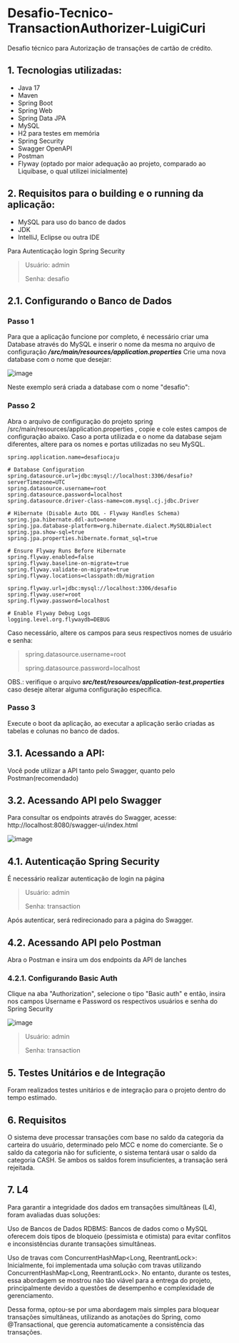 # Desafio-Tecnico-TransactionAuthorizer-LuigiCuri
Desafio técnico para Autorização de transações de cartão de crédito.


## 1. Tecnologias utilizadas:
- Java 17
- Maven
- Spring Boot
- Spring Web
- Spring Data JPA
- MySQL
- H2 para testes em memória
- Spring Security
- Swagger OpenAPI
- Postman
- Flyway (optado por maior adequação ao projeto, comparado ao Liquibase, o qual utilizei inicialmente)

## 2. Requisitos para o building e o running da aplicação:
- MySQL para uso do banco de dados
- JDK
- IntelliJ, Eclipse ou outra IDE

Para Autenticação login Spring Security
> Usuário: admin
> 
> Senha: desafio

## 2.1. Configurando o Banco de Dados

### Passo 1
Para que a aplicação funcione por completo, é necessário criar uma Database através do MySQL e inserir o nome da mesma no arquivo de configuração ***/src/main/resources/application.properties***
Crie uma nova database com o nome que desejar:

![image](https://github.com/user-attachments/assets/f04cf66d-866c-4418-8a2a-1b12ec01e91f)

Neste exemplo será criada a database com o nome "desafio":

### Passo 2
Abra o arquivo de configuração do projeto spring /src/main/resources/application.properties , copie e cole estes campos de configuração abaixo. Caso a porta utilizada e o nome da database sejam diferentes, altere para os nomes e portas utilizadas no seu MySQL.

``` 
spring.application.name=desafiocaju

# Database Configuration
spring.datasource.url=jdbc:mysql://localhost:3306/desafio?serverTimezone=UTC
spring.datasource.username=root
spring.datasource.password=localhost
spring.datasource.driver-class-name=com.mysql.cj.jdbc.Driver

# Hibernate (Disable Auto DDL - Flyway Handles Schema)
spring.jpa.hibernate.ddl-auto=none
spring.jpa.database-platform=org.hibernate.dialect.MySQL8Dialect
spring.jpa.show-sql=true
spring.jpa.properties.hibernate.format_sql=true

# Ensure Flyway Runs Before Hibernate
spring.flyway.enabled=false
spring.flyway.baseline-on-migrate=true
spring.flyway.validate-on-migrate=true
spring.flyway.locations=classpath:db/migration

spring.flyway.url=jdbc:mysql://localhost:3306/desafio
spring.flyway.user=root
spring.flyway.password=localhost

# Enable Flyway Debug Logs
logging.level.org.flywaydb=DEBUG

```
Caso necessário, altere os campos para seus respectivos nomes de usuário e senha:
>spring.datasource.username=root
>
>spring.datasource.password=localhost

OBS.: verifique o arquivo ***src/test/resources/application-test.properties*** caso deseje alterar alguma configuração específica.

### Passo 3
Execute o boot da aplicação, ao executar a aplicação serão criadas as tabelas e colunas no banco de dados.

## 3.1. Acessando a API:

Você pode utilizar a API tanto pelo Swagger, quanto pelo Postman(recomendado)

## 3.2. Acessando API pelo Swagger
Para consultar os endpoints através do Swagger, acesse: http://localhost:8080/swagger-ui/index.html

![image](https://github.com/user-attachments/assets/ca95fa21-2586-4252-ac68-81dffd7753b5)


## 4.1. Autenticação Spring Security
É necessário realizar autenticação de login na página
> Usuário: admin
> 
> Senha: transaction


Após autenticar, será redirecionado para a página do Swagger.


## 4.2. Acessando API pelo Postman
Abra o Postman e insira um dos endpoints da API de lanches
### 4.2.1. Configurando Basic Auth
Clique na aba "Authorization", selecione o tipo "Basic auth" e então, insira nos campos Username e Password os respectivos usuários e senha do Spring Security

![image](https://github.com/user-attachments/assets/c843078e-1d4c-4536-8deb-aec2473c1c4f)

> Usuário: admin
> 
> Senha: transaction

## 5. Testes Unitários e de Integração

Foram realizados testes unitários e de integração para o projeto dentro do tempo estimado. 

## 6. Requisitos

O sistema deve processar transações com base no saldo da categoria da carteira do usuário, determinado pelo MCC e nome do comerciante. Se o saldo da categoria não for suficiente, o sistema tentará usar o saldo da categoria CASH. Se ambos os saldos forem insuficientes, a transação será rejeitada.

## 7. L4

Para garantir a integridade dos dados em transações simultâneas (L4), foram avaliadas duas soluções:

Uso de Bancos de Dados RDBMS: Bancos de dados como o MySQL oferecem dois tipos de bloqueio (pessimista e otimista) para evitar conflitos e inconsistências durante transações simultâneas.

Uso de travas com ConcurrentHashMap<Long, ReentrantLock>: Inicialmente, foi implementada uma solução com travas utilizando ConcurrentHashMap<Long, ReentrantLock>. No entanto, durante os testes, essa abordagem se mostrou não tão viável para a entrega do projeto, principalmente devido a questões de desempenho e complexidade de gerenciamento.

Dessa forma, optou-se por uma abordagem mais simples para bloquear transações simultâneas, utilizando as anotações do Spring, como @Transactional, que gerencia automaticamente a consistência das transações.


